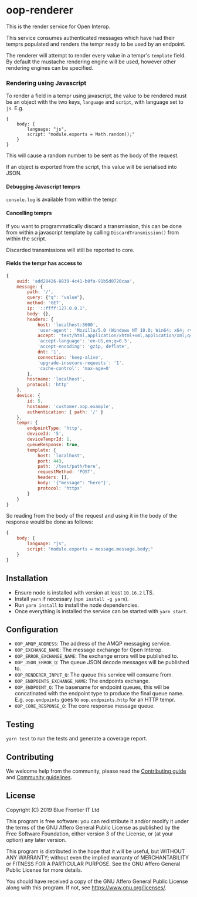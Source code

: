 # oop-renderer

This is the render service for Open Interop.

This service consumes authenticated messages which have had their temprs populated and renders the tempr ready to be used by an endpoint.

The renderer will attempt to render every value in a tempr's `template` field. By default the mustache rendering engine will be used, however other rendering engines can be specified.

### Rendering using Javascript

To render a field in a tempr using javascript, the value to be rendered must be an object with the two keys, `language` and `script`, with language set to `js`. E.g.
```javacript
{
    body: {
        language: "js",
        script: "module.exports = Math.random();"
    }
}
```

This will cause a random number to be sent as the body of the request.

If an object is exported from the script, this value will be serialised into JSON.

#### Debugging Javascript temprs

`console.log` is available from within the tempr.

#### Cancelling temprs

If you want to programmatically discard a transmission, this can be done from within a javascript template by calling `DiscardTransmission()` from within the script.

Discarded transmissions will still be reported to core.

#### Fields the tempr has access to

```javascript
{
    uuid: 'add28426-8839-4c41-b0fa-91b5d0720caa',
    message: {
        path: '/',
        query: {"q": "value"},
        method: 'GET',
        ip: '::ffff:127.0.0.1',
        body: {},
        headers: {
            host: 'localhost:3000',
            'user-agent': 'Mozilla/5.0 (Windows NT 10.0; Win64; x64; rv:68.0) Gecko/20100101 Firefox/68.0',
            accept: 'text/html,application/xhtml+xml,application/xml;q=0.9,*/*;q=0.8',
            'accept-language': 'en-US,en;q=0.5',
            'accept-encoding': 'gzip, deflate',
            dnt: '1',
            connection: 'keep-alive',
            'upgrade-insecure-requests': '1',
            'cache-control': 'max-age=0'
        },
        hostname: 'localhost',
        protocol: 'http'
    },
    device: {
        id: 5,
        hostname: 'customer.oop.example',
        authentication: { path: '/' }
    },
    tempr: {
        endpointType: 'http',
        deviceId: '5',
        deviceTemprId: 1,
        queueResponse: true,
        template: {
            host: 'localhost',
            port: 443,
            path: '/test/path/here',
            requestMethod: 'POST',
            headers: [],
            body: '{"message": "here"}',
            protocol: 'https'
        }
    }
}
```

So reading from the body of the request and using it in the body of the response would be done as follows:
```javascript
{
    body: {
        language: "js",
        script: "module.exports = message.message.body;"
    }
}
```

## Installation

- Ensure node is installed with version at least `10.16.2` LTS.
- Install `yarn` if necessary (`npm install -g yarn`).
- Run `yarn install` to install the node dependencies.
- Once everything is installed the service can be started with `yarn start`.

## Configuration

- `OOP_AMQP_ADDRESS`: The address of the AMQP messaging service.
- `OOP_EXCHANGE_NAME`: The message exchange for Open Interop.
- `OOP_ERROR_EXCHANGE_NAME`:  The exchange errors will be published to.
- `OOP_JSON_ERROR_Q`: The queue JSON decode messages will be published to.
- `OOP_RENDERER_INPUT_Q`: The queue this service will consume from.
- `OOP_ENDPOINTS_EXCHANGE_NAME`: The endpoints exchange.
- `OOP_ENDPOINT_Q`:  The basename for endpoint queues, this will be concatinated with the endpoint type to produce the final queue name. E.g. `oop.endpoints` goes to `oop.endpoints.http` for an HTTP tempr.
- `OOP_CORE_RESPONSE_Q`: The core response message queue.

## Testing

`yarn test` to run the tests and generate a coverage report.

## Contributing

We welcome help from the community, please read the [Contributing guide](https://github.com/open-interop/oop-guidelines/blob/master/CONTRIBUTING.md) and [Community guidelines](https://github.com/open-interop/oop-guidelines/blob/master/CODE_OF_CONDUCT.md).

## License

Copyright (C) 2019 Blue Frontier IT Ltd

This program is free software: you can redistribute it and/or modify
it under the terms of the GNU Affero General Public License as
published by the Free Software Foundation, either version 3 of the
License, or (at your option) any later version.

This program is distributed in the hope that it will be useful,
but WITHOUT ANY WARRANTY; without even the implied warranty of
MERCHANTABILITY or FITNESS FOR A PARTICULAR PURPOSE.  See the
GNU Affero General Public License for more details.

You should have received a copy of the GNU Affero General Public License
along with this program.  If not, see <https://www.gnu.org/licenses/>.
